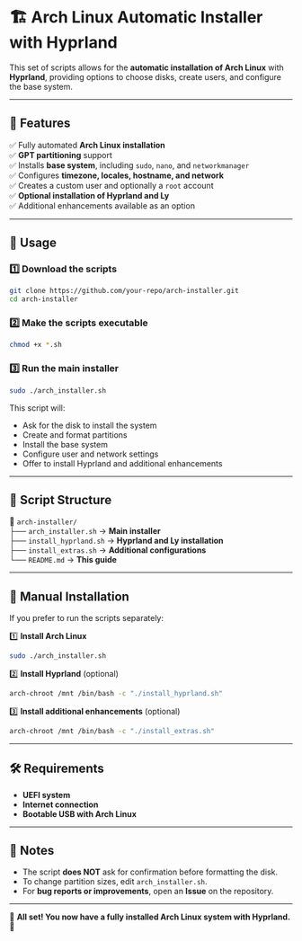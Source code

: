 # 🏗️ Arch Linux Automatic Installer with Hyprland

This set of scripts allows for the **automatic installation of Arch Linux** with **Hyprland**, providing options to choose disks, create users, and configure the base system.

---

## 📌 **Features**
✅ Fully automated **Arch Linux installation**  
✅ **GPT partitioning** support  
✅ Installs **base system**, including `sudo`, `nano`, and `networkmanager`  
✅ Configures **timezone, locales, hostname, and network**  
✅ Creates a custom user and optionally a `root` account  
✅ **Optional installation of Hyprland and Ly**  
✅ Additional enhancements available as an option  

---

## 🚀 **Usage**

### 1️⃣ **Download the scripts**
```sh
git clone https://github.com/your-repo/arch-installer.git
cd arch-installer
```

### 2️⃣ **Make the scripts executable**
```sh
chmod +x *.sh
```

### 3️⃣ **Run the main installer**
```sh
sudo ./arch_installer.sh
```

This script will:
- Ask for the disk to install the system
- Create and format partitions
- Install the base system
- Configure user and network settings
- Offer to install Hyprland and additional enhancements

---

## 📜 **Script Structure**
📂 `arch-installer/`  
├── `arch_installer.sh` → **Main installer**  
├── `install_hyprland.sh` → **Hyprland and Ly installation**  
├── `install_extras.sh` → **Additional configurations**  
└── `README.md` → **This guide**  

---

## 🔧 **Manual Installation**
If you prefer to run the scripts separately:

1️⃣ **Install Arch Linux**  
```sh
sudo ./arch_installer.sh
```

2️⃣ **Install Hyprland** (optional)  
```sh
arch-chroot /mnt /bin/bash -c "./install_hyprland.sh"
```

3️⃣ **Install additional enhancements** (optional)  
```sh
arch-chroot /mnt /bin/bash -c "./install_extras.sh"
```

---

## 🛠️ **Requirements**
- **UEFI system**
- **Internet connection**
- **Bootable USB with Arch Linux**

---

## 📝 **Notes**
- The script **does NOT** ask for confirmation before formatting the disk.
- To change partition sizes, edit `arch_installer.sh`.
- For **bug reports or improvements**, open an **Issue** on the repository.

---

🎉 **All set! You now have a fully installed Arch Linux system with Hyprland.** 🚀

